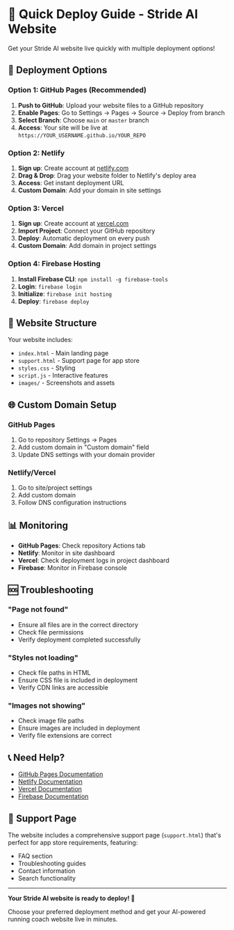 # 🚀 Quick Deploy Guide - Stride AI Website

Get your Stride AI website live quickly with multiple deployment options!

## 🎯 Deployment Options

### Option 1: GitHub Pages (Recommended)
1. **Push to GitHub**: Upload your website files to a GitHub repository
2. **Enable Pages**: Go to Settings → Pages → Source → Deploy from branch
3. **Select Branch**: Choose `main` or `master` branch
4. **Access**: Your site will be live at `https://YOUR_USERNAME.github.io/YOUR_REPO`

### Option 2: Netlify
1. **Sign up**: Create account at [netlify.com](https://netlify.com)
2. **Drag & Drop**: Drag your website folder to Netlify's deploy area
3. **Access**: Get instant deployment URL
4. **Custom Domain**: Add your domain in site settings

### Option 3: Vercel
1. **Sign up**: Create account at [vercel.com](https://vercel.com)
2. **Import Project**: Connect your GitHub repository
3. **Deploy**: Automatic deployment on every push
4. **Custom Domain**: Add domain in project settings

### Option 4: Firebase Hosting
1. **Install Firebase CLI**: `npm install -g firebase-tools`
2. **Login**: `firebase login`
3. **Initialize**: `firebase init hosting`
4. **Deploy**: `firebase deploy`

## 📁 Website Structure

Your website includes:
- `index.html` - Main landing page
- `support.html` - Support page for app store
- `styles.css` - Styling
- `script.js` - Interactive features
- `images/` - Screenshots and assets

## 🌐 Custom Domain Setup

### GitHub Pages
1. Go to repository Settings → Pages
2. Add custom domain in "Custom domain" field
3. Update DNS settings with your domain provider

### Netlify/Vercel
1. Go to site/project settings
2. Add custom domain
3. Follow DNS configuration instructions

## 📊 Monitoring

- **GitHub Pages**: Check repository Actions tab
- **Netlify**: Monitor in site dashboard
- **Vercel**: Check deployment logs in project dashboard
- **Firebase**: Monitor in Firebase console

## 🆘 Troubleshooting

### "Page not found"
- Ensure all files are in the correct directory
- Check file permissions
- Verify deployment completed successfully

### "Styles not loading"
- Check file paths in HTML
- Ensure CSS file is included in deployment
- Verify CDN links are accessible

### "Images not showing"
- Check image file paths
- Ensure images are included in deployment
- Verify file extensions are correct

## 📞 Need Help?

- [GitHub Pages Documentation](https://pages.github.com/)
- [Netlify Documentation](https://docs.netlify.com/)
- [Vercel Documentation](https://vercel.com/docs)
- [Firebase Documentation](https://firebase.google.com/docs/hosting)

## 🎉 Support Page

The website includes a comprehensive support page (`support.html`) that's perfect for app store requirements, featuring:
- FAQ section
- Troubleshooting guides
- Contact information
- Search functionality

---

**Your Stride AI website is ready to deploy! 🚀**

Choose your preferred deployment method and get your AI-powered running coach website live in minutes. 